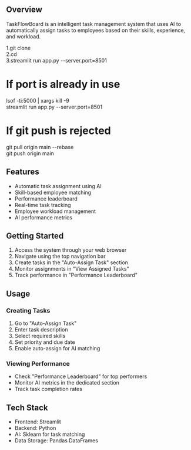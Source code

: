 ## Overview
TaskFlowBoard is an intelligent task management system that uses AI to automatically assign tasks to employees based on their skills, experience, and workload.

1.git clone <repository-url>  
2.cd <repository-name><br>
3.streamlit run app.py --server.port=8501  

# If port is already in use  
lsof -ti:5000 | xargs kill -9  
streamlit run app.py --server.port=8501  

# If git push is rejected  
git pull origin main --rebase  
git push origin main  


## Features
- Automatic task assignment using AI
- Skill-based employee matching
- Performance leaderboard
- Real-time task tracking
- Employee workload management
- AI performance metrics

## Getting Started
1. Access the system through your web browser
2. Navigate using the top navigation bar
3. Create tasks in the "Auto-Assign Task" section
4. Monitor assignments in "View Assigned Tasks"
5. Track performance in "Performance Leaderboard"

## Usage
### Creating Tasks
1. Go to "Auto-Assign Task"
2. Enter task description
3. Select required skills
4. Set priority and due date
5. Enable auto-assign for AI matching

### Viewing Performance
- Check "Performance Leaderboard" for top performers
- Monitor AI metrics in the dedicated section
- Track task completion rates

## Tech Stack
- Frontend: Streamlit
- Backend: Python
- AI: Sklearn for task matching
- Data Storage: Pandas DataFrames
